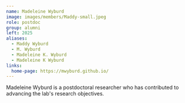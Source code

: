 ```yaml
---
name: Madeleine Wyburd
image: images/members/Maddy-small.jpeg
role: postdoc
group: alumni
left: 2025
aliases:
  - Maddy Wyburd
  - M. Wyburd
  - Madeleine K. Wyburd
  - Madeleine K Wyburd
links:
  home-page: https://mwyburd.github.io/
---
```


Madeleine Wyburd is a postdoctoral researcher who has contributed to advancing the lab's research objectives.
